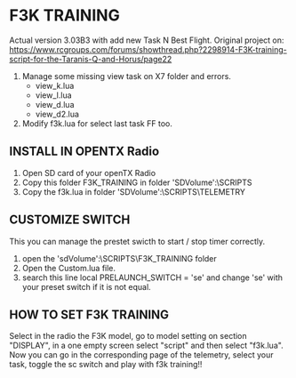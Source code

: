 # F3K TRAINING

Actual version 3.03B3 with add new Task N Best Flight.
Original project on: https://www.rcgroups.com/forums/showthread.php?2298914-F3K-training-script-for-the-Taranis-Q-and-Horus/page22

1. Manage some missing view task on X7 folder and errors.
    - view_k.lua
    - view_l.lua
    - view_d.lua
    - view_d2.lua
2. Modify f3k.lua for select last task FF too.

## INSTALL IN OPENTX Radio
1. Open SD card of your openTX Radio
2. Copy this folder F3K_TRAINING in folder 'SDVolume':\SCRIPTS
3. Copy the f3k.lua in folder 'SDVolume':\SCRIPTS\TELEMETRY

## CUSTOMIZE SWITCH
This you can manage the prestet swicth to start / stop timer correctly.
1. open the 'sdVolume':\SCRIPTS\F3K_TRAINING folder
2. Open the Custom.lua file.
3. search this line local PRELAUNCH_SWITCH = 'se' and change 'se' with your preset switch if it is not equal.

## HOW TO SET F3K TRAINING
Select in the radio the F3K model, go to model setting on section "DISPLAY", in a one empty screen select "script" and then select "f3k.lua".
Now you can go in the corresponding page of the telemetry, select your task, toggle the sc switch and play with f3k training!!

